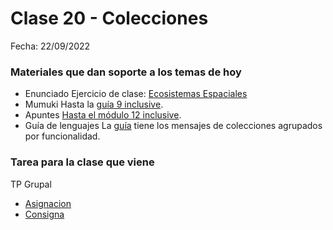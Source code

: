 # Clase 20 - Colecciones 

Fecha: 22/09/2022



### Materiales que dan soporte a los temas de hoy

* Enunciado 	 Ejercicio de clase: [Ecosistemas Espaciales](https://docs.google.com/document/d/16nCOx3Nvm_E-c6FRQ2669CQnNoALWToFUBMsJY12Rzw/edit?usp=sharing)
* Mumuki	 Hasta la [guía 9 inclusive](https://mumuki.io/pdep-utn/chapters/437-programacion-con-objetos).
* Apuntes	 [Hasta el módulo 12 inclusive](https://sites.google.com/site/paradigmasdeprogramacion/material/apuntes).
* Guía de lenguajes	 La [guía](https://docs.google.com/document/d/e/2PACX-1vTlLkakSbp6ubcIq00PU4-Z96tg8CUSc8bO793_uftmiGjfkSn7Ug-F_y0-ieIWG6aWfuoHLJrRL8Fd/pub) tiene los mensajes de colecciones agrupados por funcionalidad.


### Tarea para la clase que viene
TP Grupal
* [Asignacion](https://classroom.github.com/a/cePUn0i9)
* [Consigna](https://docs.google.com/document/d/16nCOx3Nvm_E-c6FRQ2669CQnNoALWToFUBMsJY12Rzw/edit?usp=sharing)

